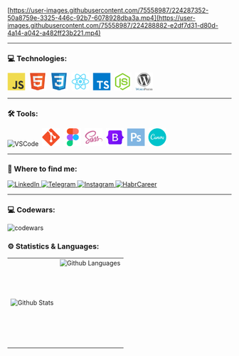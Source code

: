 [https://user-images.githubusercontent.com/75558987/224287352-50a8759e-3325-446c-92b7-6078928dba3a.mp4](https://user-images.githubusercontent.com/75558987/224288882-e2df7d31-d80d-4a14-a042-a482ff23b221.mp4)

---

### 💻 Technologies:

<div>
  <img src="https://github.com/devicons/devicon/blob/master/icons/javascript/javascript-original.svg" title="JavaScript" alt="JavaScript" width="40" height="40"/>&nbsp
  <img src="https://github.com/devicons/devicon/blob/master/icons/html5/html5-original.svg" title="HTML" alt="HTML" width="40" height="40"/>&nbsp
  <img src="https://github.com/devicons/devicon/blob/master/icons/css3/css3-original.svg" title="CSS" alt="CSS" width="40" height="40"/>&nbsp
  <img src="https://github.com/devicons/devicon/blob/master/icons/react/react-original.svg" title="ReactJS" alt="ReactJS" width="40" height="40"/>&nbsp
  <img src="https://github.com/devicons/devicon/blob/master/icons/typescript/typescript-original.svg" title="TypeScript" alt="TypeScript" width="40" height="40"/>&nbsp
  <img src="https://github.com/devicons/devicon/blob/master/icons/nodejs/nodejs-original.svg" title="NodeJS" alt="NodeJS" width="40" height="40"/>&nbsp
  <img src="https://github.com/devicons/devicon/blob/master/icons/wordpress/wordpress-original.svg" title="WordPress" alt="WordPress" width="40" height="40"/>&nbsp
</div>

---

### 🛠 Tools:

<div>
  <img src="https://github.com/hussainweb/hussainweb/blob/main/icons/vscode.png" title="GIT" alt="VSCode" width="40" height="40"/>&nbsp
  <img src="https://github.com/devicons/devicon/blob/master/icons/git/git-original.svg" title="GIT" alt="GIT" width="40" height="40"/>&nbsp
  <img src="https://github.com/devicons/devicon/blob/master/icons/figma/figma-original.svg" title="Figma" alt="Figma" width="40" height="40"/>&nbsp; 
  <img src="https://github.com/devicons/devicon/blob/master/icons/sass/sass-original.svg" title="Sass" alt="Sass" width="40" height="40"/>&nbsp 
  <img src="https://github.com/devicons/devicon/blob/master/icons/bootstrap/bootstrap-original.svg" title="Bootstrap" alt="Bootstrap" width="40" height="40"/>&nbsp 
  <img src="https://github.com/devicons/devicon/blob/master/icons/photoshop/photoshop-plain.svg" title="Photoshop" alt="Photoshop" width="40" height="40"/>&nbsp;
  <img src="https://github.com/devicons/devicon/blob/master/icons/canva/canva-original.svg" title="Canva" alt="Canva" width="40" height="40"/>&nbsp;
</div>

---

### 🤝 Where to find me:

<div id="badges">
  <a href="https://www.linkedin.com/in/pavel-liashkevich/" target="_blank">
    <img src="https://cdn-icons-png.flaticon.com/512/2504/2504799.png" width="40" height="40" alt="LinkedIn" />
  </a>
  <a href="https://t.me/pavelleshkevich" target="_blank">
    <img src="https://cdn-icons-png.flaticon.com/512/2111/2111646.png" width="40" height="40" alt="Telegram" />
  </a>
  <a href="https://www.instagram.com/pavel__leshkevich/" target="_blank">
    <img src="https://github.com/hussainweb/hussainweb/blob/main/icons/instagram.png" width="40" height="40" alt="Instagram" />
  </a>
  <a href="https://career.habr.com/pavelleshkevich81" target="_blank">
    <img src="https://habrastorage.org/r/w1560/storage2/ebf/ded/334/ebfded3341c46c05625c8990cb4c5e8e.png" width="40" height="40" alt="HabrCareer" />
  </a>
</div>
  
---

### 💻 Codewars:

![codewars](https://www.codewars.com/users/PavelLiashkevich/badges/large)

### ⚙️ Statistics & Languages:

<table>
  <tr>
    <td>
      <img align="left" src="http://github-readme-streak-stats.herokuapp.com?user=PavelLiashkevich&theme=dark&background=000000" alt="Github Stats" />
    </td>
    <td>
      <img height="195px" align="right" alt="Github Languages" src="https://github-readme-stats-sigma-five.vercel.app/api/top-langs/?username=PavelLiashkevich&layout=compact&theme=vision-friendly-dark" />
    </td>
  </tr>
</table>
